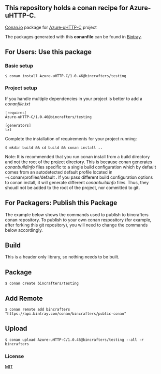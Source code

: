 ## This repository holds a conan recipe for Azure-uHTTP-C.

[Conan.io](https://conan.io) package for [Azure-uHTTP-C](https://github.com/Azure/azure-uhttp-c) project

The packages generated with this **conanfile** can be found in [Bintray](https://bintray.com/bincrafters/public-conan/Azure-uHTTP-C%3Abincrafters).

## For Users: Use this package

### Basic setup

    $ conan install Azure-uHTTP-C/1.0.46@bincrafters/testing

### Project setup

If you handle multiple dependencies in your project is better to add a *conanfile.txt*

    [requires]
    Azure-uHTTP-C/1.0.46@bincrafters/testing

    [generators]
    txt

Complete the installation of requirements for your project running:</small></span>

    $ mkdir build && cd build && conan install ..

Note: It is recommended that you run conan install from a build directory and not the root of the project directory.  This is because conan generates *conanbuildinfo* files specific to a single build configuration which by default comes from an autodetected default profile located in ~/.conan/profiles/default .  If you pass different build configuration options to conan install, it will generate different *conanbuildinfo* files.  Thus, they shoudl not be added to the root of the project, nor committed to git.

## For Packagers: Publish this Package

The example below shows the commands used to publish to bincrafters conan repository. To publish to your own conan respository (for example, after forking this git repository), you will need to change the commands below accordingly.

## Build  

This is a header only library, so nothing needs to be built.

## Package

    $ conan create bincrafters/testing

## Add Remote

	$ conan remote add bincrafters "https://api.bintray.com/conan/bincrafters/public-conan"

## Upload

    $ conan upload Azure-uHTTP-C/1.0.46@bincrafters/testing --all -r bincrafters

### License
[MIT](LICENSE)
